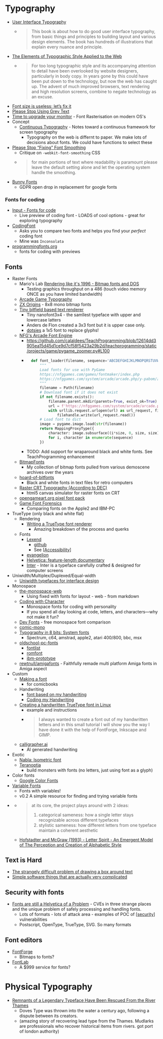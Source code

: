 Typography
==========

* [User Interface Typography](https://imperavi.com/books/ui-typography/)
    * > This book is about how to do good user interface typography, from basic things and principles to building layout and various design elements. The book has hundreds of illustrations that explain every nuance and principle. 
* [The Elements of Typographic Style Applied to the Web](http://webtypography.net/)
    * > For too long typographic style and its accompanying attention to detail have been overlooked by website designers, particularly in body copy. In years gone by this could have been put down to the technology, but now the web has caught up. The advent of much improved browsers, text rendering and high resolution screens, combine to negate technology as an excuse.
* [Font size is useless; let’s fix it](https://tonsky.me/blog/font-size/)
* [Please Stop Using Grey Text](https://tangledweb.xyz/please-stop-using-grey-text-3d3e71acfca8)
* [Time to upgrade your monitor](https://tonsky.me/blog/monitors/) - Font Rasterisation on modern OS's
* Concept
    * [Continuous Typography](https://maxkoehler.com/posts/continuous-typography/) - Notes toward a continuous framework for screen typography
        * Typography on the web is differnt to paper. We make lots of decisions about fonts. We could have functions to select these
* [Please Stop “Fixing” Font Smoothing](https://usabilitypost.com/2012/11/05/stop-fixing-font-smoothing/)
    * Critique on `-webkit-font-smoothing` CSS
    * > for main portions of text where readability is paramount please leave the default setting alone and let the operating system handle the smoothing.
* [Bunny Fonts](https://fonts.bunny.net/about)
    * GDPR open drop in replacement for google fonts


### Fonts for coding

* [Input - Fonts for code](https://input.djr.com/preview/)
    * Live preview of coding font - LOADS of cool options - great for exploring typography
* [CodingFont](https://www.codingfont.com/)
    * Asks you to compare two fonts and helps you find your _perfect_ coding font
    * Mine was `Inconsolata`
* [programmingfonts.org](https://www.programmingfonts.org/)
    * fonts for coding with previews


Fonts
-----

* Raster Fonts
    * Mario's Lab [Rendering like it's 1996 - Bitmap fonts and DOS](https://marioslab.io/posts/rendering-like-its-1996/dos-nostalgia/)
        * Testing graphics throughput on a 486 (touch video memory ONCE as you have limited bandwidth)
    * [Arcade Game Typography](https://readonlymemory.vg/shop/book/arcade-game-typography/)
    * [ZX Origins](https://damieng.com/typography/zx-origins) - 8x8 mono bitmap fonts
    * [Tiny bitfield based text renderer](https://www.onirom.fr/wiki/blog/25-09-2022_tiny_bitfield_based_text_renderer/)
        * Tiny nanofont3x4 - the samllest typeface with upper and lowercase latters
        * Anders de Flon created a 3x3 font but it is upper case only.
        * [dotsies](https://dotsies.org/) a 1x5 font to replace glyphs!
    * [NFG's Arcade Font Engine](https://nfggames.com/games/fontmaker/lister.php)
        * https://github.com/calaldees/TeachProgramming/blob/12614dd3905ea15d45d1ce9d7cf58f5423a29b2d/teachprogramming/static/projects/game/pygame_zoomer.py#L100
        * ```python
            def font_loader(filename, sequence='ABCDEFGHIJKLMNOPQRSTUVWXYZ0123456789', size=8, font_name='aof2'):
                """
                Load fonts for use with PyGame
                https://nfggames.com/games/fontmaker/index.php
                https://nfggames.com/system/arcade/arcade.php/y-pabom/z-0/x-ABCDEFGHIJKLMNOPQRSTUVWXYZ01234567890
                """
                filename = Path(filename)
                # Download font if it does not exist
                if not filename.exists():
                    filename.parent.mkdir(parents=True, exist_ok=True)
                    url = f'https://nfggames.com/system/arcade/arcade.php/y-{font_name}/z-{(size/8)-1}/x-{sequence}'
                    with urllib.request.urlopen(url) as url_request, filename.open(mode='wb') as filehandle:
                        filehandle.write(url_request.read())
                # Load font to dict
                image = pygame.image.load(str(filename))
                return MappingProxyType({
                    character: image.subsurface((i*size, 0, size, size))
                    for i, character in enumerate(sequence)
                })
          ```
        * TODO: Add support for wraparound black and white fonts. See TeachProgramming enhancement
    * [BitmapFonts](https://github.com/ianhan/BitmapFonts/blob/main/README.md)
        * My collection of bitmap fonts pulled from various demoscene archives over the years
    * [hoard-of-bitfonts](https://github.com/robhagemans/hoard-of-bitfonts/)
        * Black and white fonts in text files for retro computers
    * [Raster CRT Typography (According to DEC)](https://www.masswerk.at/nowgobang/2019/dec-crt-typography)
        * html5 canvas simulator for raster fonts on CRT
    * [opengameart.org pixel font pack](https://opengameart.org/content/bitmap-font-pack)
    * [Game Font Forensics](https://int10h.org/blog/2024/02/game-font-forensics/)
        * Comparing fonts on the Apple2 and IBM-PC
* TrueType (only black and white flat)
    * Rendering
        * [Writing a TrueType font renderer](https://axleos.com/writing-a-truetype-font-renderer/)
            * Amazing breakdown of the process and querks
    * Fonts
        * [Lexend](https://www.lexend.com/)
            * [github](https://github.com/ThomasJockin/lexend)
            * See [[Accessibility]]
        * [evangelion](https://fontsinuse.com/uses/28760/neon-genesis-evangelion)
        * [Helvetica: feature-length documentary](https://www.hustwit.com/helvetica)
        * [Inter](https://rsms.me/inter/) - Inter is a typeface carefully crafted & designed for computer screens
* Uniwidth/Multiplex/Duplexed/Equal-width
    * [Uniwidth typefaces for interface design](https://uxdesign.cc/uniwidth-typefaces-for-interface-design-b6e8078dc0f7)
* Monospace
    * [the-monospace-web](https://owickstrom.github.io/the-monospace-web/)
        * Using fixed with fonts for layout - web - from markdown
    * [Coding with Character](https://realdougwilson.com/writing/coding-with-character)
        * Monospace fonts for coding with personality
        * If you spend all day looking at code, letters, and characters—why not make it fun?
    * [Dev Fonts](https://devfonts.gafi.dev/) - free monospace font comparison
    * [comic-mono](https://dtinth.github.io/comic-mono-font/)
    * [Typography in 8 bits: System fonts](https://damieng.com/blog/2011/02/20/typography-in-8-bits-system-fonts/)
        * Spectrum, c64, amstrad, apple2, atari 400/800, bbc, msx
    * [oldschool-pc-fonts](https://int10h.org/oldschool-pc-fonts/readme/)
        * [fontlist](https://int10h.org/oldschool-pc-fonts/fontlist/)
        * [romfont](https://github.com/spacerace/romfont)
        * [ibm-prototype](https://int10h.org/blog/2016/03/olympiad-ibm-prototype-fonts-unearthed/)
    * [rewtnull/amigafonts](https://github.com/rewtnull/amigafonts) - Faithfully remade multi platform Amiga fonts in Amiga aspect 
* Custom
    * [Making a font](https://kokorobot.ca/site/making_a_font.html)
        * for comicbooks
    * Handwriting
        * [font based on my handwriting](https://sachachua.com/blog/2020/06/pythonfontforgeorg-i-made-a-font-based-on-my-handwriting/)
        * [Coding my Handwriting](https://www.amygoodchild.com/blog/cursive-handwriting-in-javascript)
    * [Creating a handwritten TrueType font in Linux](https://gordonlesti.com/creating-a-handwritten-truetype-font-in-linux/)
        * example and instructions
        * > I always wanted to create a font out of my handwritten letters and in this small tutorial I will show you the way I have done it with the help of FontForge, Inkscape and GIMP.
    * [calligrapher.ai](https://www.calligrapher.ai/)
        * AI generated handwriting
* Exotic
    * [Nabla: Isometric font](https://nabla.typearture.com/)
    * [Teranoptia](https://www.tunera.xyz/fonts/teranoptia/)
        * build monsters with fonts (no letters, just using font as a glyph)
* Color fonts
    * [Google Color Fonts](https://fonts.google.com/knowledge/introducing_type/introducing_color_fonts)
* [Variable Fonts](https://v-fonts.com/)
    * Fonts with variables!
    *  v0.2 A simple resource for finding and trying variable fonts 
* [](https://x.com/poetengineer__/status/1887601659980767275)
    * > at its core, the project plays around with 2 ideas:
       > 1. categorical sameness: how a single letter stays recognizable across different typefaces
       > 2. stylistic sameness: how different letters from one typeface maintain a coherent aesthetic
    * [Hofstadter and McGraw (1993) - Letter Spirit - An Emergent Model of The Perception and Creation of Alphabetic Style](https://www.scribd.com/document/406872126/Hofstadter-and-McGraw-1993-Letter-Spirit-An-Emergent-Model-of-the-Perception-and-Creation-of-Alphabetic-Style)

Text is Hard
------------
* [The strangely difficult problem of drawing a box around text](https://blog.battlefy.com/the-strangely-difficult-problem-of-drawing-a-box-around-text-e6a70bdf6bb9)
* [Simple software things that are actually very complicated](https://www.construct.net/en/blogs/ashleys-blog-2/simple-software-things-1587)

Security with fonts
-------------------

* [Fonts are still a Helvetica of a Problem](https://www.canva.dev/blog/engineering/fonts-are-still-a-helvetica-of-a-problem/) - CVEs in three strange places and the unique problem of safely processing and handling fonts.
    * Lots of formats - lots of attack area - examples of POC of [[security]] vulnerabilities
    * Postscript, OpenType, TrueType, SVG. So many formats

Font editors
------------
* [FontForge](https://www.online-tech-tips.com/how-to-create-your-own-fonts-and-edit-truetype-fonts/)
    * Bitmaps to fonts?
* [FontLab](https://www.fontlab.com/font-editor/bitfonter/)
    * A $999 service for fonts?


Physical Typography
===================

* [Remnants of a Legendary Typeface Have Been Rescued From the River Thames](https://news.artnet.com/art-world/doves-typeface-2454807)
    * Doves Type was thrown into the water a century ago, following a dispute between its creators.
    * (amazing story of recovering lead type from the Thames. Mudlarks are professionals who recover historical items from rivers. got port of london authority)

[//begin]: # "Autogenerated link references for markdown compatibility"
[Accessibility]: accessibility.md "Accessibility"
[security]: security.md "Hacking and Security"
[//end]: # "Autogenerated link references"